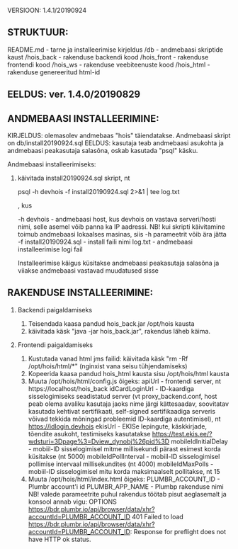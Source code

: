 VERSIOON:  1.4.1/20190924

STRUKTUUR:
------------------------------------------------------
README.md - tarne ja installeerimise kirjeldus
/db - andmebaasi skriptide kaust
/hois_back - rakenduse backendi kood
/hois_front - rakenduse frontendi kood
/hois_ws - rakenduse veebiteenuste kood
/hois_html - rakenduse genereeritud html-id


EELDUS: ver. 1.4.0/20190829
------------------------------------------------------

ANDMEBAASI INSTALLEERIMINE:
------------------------------------------------------

KIRJELDUS: olemasolev andmebaas "hois" täiendatakse. Andmebaasi skript on db/install20190924.sql
EELDUS: kasutaja teab andmebaasi asukohta ja andmebaasi peakasutaja salasõna, oskab kasutada "psql" käsku.

Andmebaasi installeerimiseks:
1. käivitada install20190924.sql skript, nt
   
   psql -h devhois -f install20190924.sql 2>&1 | tee log.txt
   
   , kus
   
   -h devhois - andmebaasi host, kus devhois on vastava serveri/hosti nimi, selle asemel võib panna ka IP aadressi. NB! kui skripti käivitamine toimub andmebaasi lokaalses masinas, siis -h parameetrit võib ära jätta
   -f install20190924.sql - install faili nimi
   log.txt - andmebaasi installeerimise logi fail
   
   Installeerimise käigus küsitakse andmebaasi peakasutaja salasõna ja viiakse andmebaasi vastavad muudatused sisse



RAKENDUSE INSTALLEERIMINE:
------------------------------------------------------
1. Backendi paigaldamiseks
	1. Teisendada kaasa pandud hois_back.jar /opt/hois kausta
	2. käivitada käsk "java -jar hois_back.jar", rakendus läheb käima.
	
2. Frontendi paigaldamiseks
	1. Kustutada vanad html jms failid: käivitada käsk "rm -Rf /opt/hois/html/*" (nginxist vana seisu tühjendamiseks)
	2. Kopeerida kaasa pandud hois_html kausta sisu /opt/hois/html kausta
	3. Muuta /opt/hois/html/config.js õigeks:
		apiUrl - frontendi server, nt https://localhost/hois_back
		idCardLoginUrl - ID-kaardiga sisselogimiseks seadistatud server (vt proxy_backend.conf, host peab olema avaliku kasutaja jaoks nime järgi kättesaadav, soovitatav kasutada kehtivat sertifikaati, self-signed sertifikaadiga serveris võivad tekkida mõningad probleemid ID-kaardiga autentimisel), nt https://idlogin.devhois
		ekisUrl - EKISe lepingute, käskkirjade, tõendite asukoht, testimiseks kasutatakse https://test.ekis.ee/?wdsturi=3Dpage%3=Dview_dynobj%26pid%3D
		mobileIdInitialDelay - mobiil-ID sisselogimisel mitme millisekundi pärast esimest korda küsitakse (nt 5000)
		mobileIdPollInterval - mobiil-ID sisselogimisel pollimise intervaal millisekundites (nt 4000)
		mobileIdMaxPolls - mobiil-ID sisselogimisel mitu korda maksimaalselt pollitakse, nt 15
	4. Muuta /opt/hois/html/index.html õigeks:
		PLUMBR_ACCOUNT_ID  - Plumbr account'i id
		PLUMBR_APP_NAME - Plumbp rakenduse nimi
	NB! valede parameetrite puhul rakendus töötab pisut aeglasemalt ja konsool annab vigu:
		OPTIONS https://bdr.plumbr.io/api/browser/data/xhr?accountId=PLUMBR_ACCOUNT_ID 401
		Failed to load https://bdr.plumbr.io/api/browser/data/xhr?accountId=PLUMBR_ACCOUNT_ID: Response for preflight does not have HTTP ok status.
